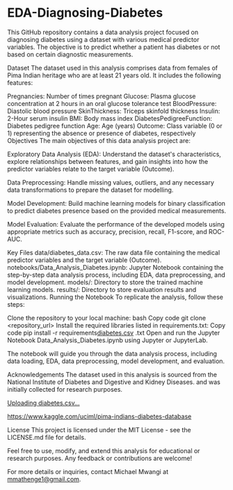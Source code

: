 # EDA-Diagnosing-Diabetes
This GitHub repository contains a data analysis project focused on diagnosing diabetes using a dataset with various medical predictor variables. The objective is to predict whether a patient has diabetes or not based on certain diagnostic measurements.

Dataset
The dataset used in this analysis comprises data from females of Pima Indian heritage who are at least 21 years old. It includes the following features:

Pregnancies: Number of times pregnant
Glucose: Plasma glucose concentration at 2 hours in an oral glucose tolerance test
BloodPressure: Diastolic blood pressure
SkinThickness: Triceps skinfold thickness
Insulin: 2-Hour serum insulin
BMI: Body mass index
DiabetesPedigreeFunction: Diabetes pedigree function
Age: Age (years)
Outcome: Class variable (0 or 1) representing the absence or presence of diabetes, respectively
Objectives
The main objectives of this data analysis project are:

Exploratory Data Analysis (EDA): Understand the dataset's characteristics, explore relationships between features, and gain insights into how the predictor variables relate to the target variable (Outcome).

Data Preprocessing: Handle missing values, outliers, and any necessary data transformations to prepare the dataset for modelling.

Model Development: Build machine learning models for binary classification to predict diabetes presence based on the provided medical measurements.

Model Evaluation: Evaluate the performance of the developed models using appropriate metrics such as accuracy, precision, recall, F1-score, and ROC-AUC.

Key Files
data/diabetes_data.csv: The raw data file containing the medical predictor variables and the target variable (Outcome).
notebooks/Data_Analysis_Diabetes.ipynb: Jupyter Notebook containing the step-by-step data analysis process, including EDA, data preprocessing, and model development.
models/: Directory to store the trained machine learning models.
results/: Directory to store evaluation results and visualizations.
Running the Notebook
To replicate the analysis, follow these steps:

Clone the repository to your local machine:
bash
Copy code
git clone <repository_url>
Install the required libraries listed in requirements.txt:
Copy code
pip install -r requirements[diabetes.csv](https://github.com/michael-mathenge/EDA-Diagnosing-Diabetes/files/12249284/diabetes.csv)
.txt
Open and run the Jupyter Notebook Data_Analysis_Diabetes.ipynb using Jupyter or JupyterLab.

The notebook will guide you through the data analysis process, including data loading, EDA, data preprocessing, model development, and evaluation.

Acknowledgements
The dataset used in this analysis is sourced from the National Institute of Diabetes and Digestive and Kidney Diseases. and was initially collected for research purposes.

[Uploading diabetes.csv…]()


https://www.kaggle.com/uciml/pima-indians-diabetes-database

License
This project is licensed under the MIT License - see the LICENSE.md file for details.

Feel free to use, modify, and extend this analysis for educational or research purposes. Any feedback or contributions are welcome!

For more details or inquiries, contact Michael Mwangi at mmathenge1@gmail.com.
